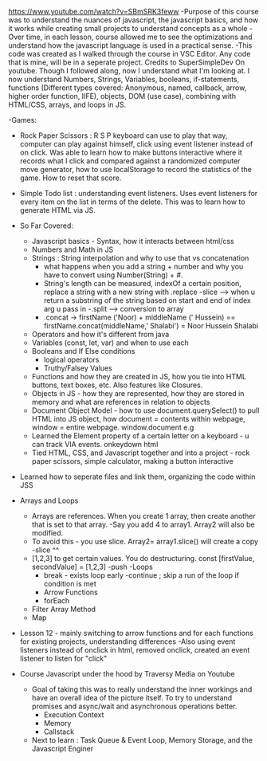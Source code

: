 https://www.youtube.com/watch?v=SBmSRK3feww
-Purpose of this course was to understand the nuances of javascript, the javascript basics, and how it works while creating small projects to understand concepts as a whole
-Over time, in each lesson, course allowed me to see the optimizations and understand how the javascript language is used in a practical sense.
-This code was created as I walked through the course in VSC Editor. Any code that is mine, will be in a seperate project. Credits to SuperSimpleDev On youtube. Though I followed along, now I understand what I'm looking at. I now understand Numbers, Strings, Variables, booleans, if-statements, functions (Different types covered: Anonymous, named, callback, arrow, higher order function, IIFE), objects, DOM (use case), combining with HTML/CSS, arrays, and loops in JS.

-Games:
  - Rock Paper Scissors : R S P keyboard can use to play that way, computer can play against himself, click using event listener instead of on click. Was able to learn how to make buttons interactive where it records what I click and compared against a randomized computer move generator, how to use localStorage to record the statistics of the game. How to reset that score. 
  - Simple Todo list : understanding event listeners. Uses event listeners for every item on the list in terms of the delete. This was to learn how to generate HTML via JS. 

- So Far Covered: 
  - Javascript basics - Syntax, how it interacts between html/css
  - Numbers and Math in JS
  - Strings : String interpolation and why to use that vs concatenation
    - what happens when you add a string + number and why you have to convert using Number(String) + #.
    - String's length can be measured, indexOf a certain position, replace a string with a new string with .replace
    -slice --> when u return a substring of the string based on start and end of index arg u pass in
    -.split --> conversion to array
    - .concat -> firstName ('Noor) + middleName (' Hussein) == firstName.concat(middleName,' Shalabi') = Noor Hussein Shalabi
  - Operators and how it's different from java
  - Variables (const, let, var) and when to use each
  - Booleans and If Else conditions
    - logical operators
    - Truthy/Falsey Values
  - Functions and how they are created in JS, how you tie into HTML buttons, text boxes, etc. Also features like Closures. 
  - Objects in JS - how they are represented, how they are stored in memory and what are references in relation to objects
  - Document Object Model - how to use document.querySelect() to pull HTML into JS object, how document = contents within webpage, window = entire webpage. window.document e.g
  - Learned the Element property of a certain letter on a keyboard - u can track VIA events. onkeydown html
  - Tied HTML, CSS, and Javascript together and into a project - rock paper scissors, simple calculator, making a button interactive
- Learned how to seperate files and link them, organizing the code within JSS
- Arrays and Loops
  - Arrays are references. When you create 1 array, then create another that is set to that array. 
  -Say you add 4 to array1. Array2 will also be modified.
  - To avoid this - you use slice. Array2= array1.slice() will create a copy
  -slice ^^
  - [1,2,3] to get certain values. You do destructuring. const [firstValue, secondValue] = [1,2,3] 
  -push
  -Loops
    - break - exists loop early
    -continue ; skip a run of the loop if condition is met
    - Arrow Functions
    - forEach 
  - Filter Array Method
  - Map
- Lesson 12 - mainly switching to arrow functions and for each functions for existing projects, understanding differences
  -Also using event listeners instead of onclick in html, removed onclick, created an event listener to listen for "click"

- Course Javascript under the hood by Traversy Media on Youtube
  - Goal of taking this was to really understand the inner workings and have an overall idea of the picture itself. To try to understand promises and async/wait and asynchronous operations better. 
    - Execution Context
    - Memory
    - Callstack
  - Next to learn : Task Queue & Event Loop, Memory Storage, and the Javascript Enginer


    
  
